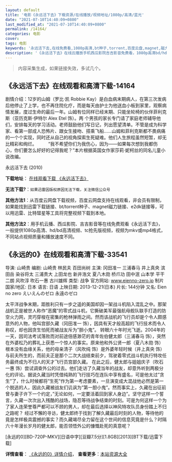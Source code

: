 ```yaml
---
layout: default
title: '电影《永远活下去》下载资源/在线播放/视频地址/1080p/高清/蓝光'
date: "2021-07-10T14:40:09+0800"
last_modified_at: "2021-07-10T14:40:09+0800"
permalink: /14164/
categories: 电影
cover:
tags: 电影
keywords: '永远活下去,在线免费看,1080p高清,bt种子,torrent,百度云盘,magnet,磁力链,迅雷下载资源'
description: '《永远活下去》在线云播放手机西瓜影院吉吉影音免费看，1080p高清bd/hd未删减完整版和tc抢先枪版，mkv/mp4格式，附带bt/torrent种子、magnet/磁力链、百度云盘、网盘资源迅雷下载链接'
---
```


>内容采集生成，如果链接失效，多试几个。


## 《永远活下去》在线观看和高清下载-14164

剧情介绍：12岁的山姆（罗比·凯 Robbie Kay）是白血病末期病人，在第三次发病后他停止了上学，也不再住院化疗，而是每天由护士为他送血小板到家里，观察病情发展，度过生命的最后一年。山姆有位同样已经末期、只能坐轮椅的伙伴菲利克斯（亚历克斯·伊特尔 Alex Etel 饰）。两 个男孩的家长专门请了家庭老师辅导他们，安排每天的学习活动。老师鼓励他们写日记，列出愿望清单。不管是成为科学家、看第一部成人恐怖片、跟女生接吻、搭乘飞船……山姆和菲利克斯都不畏病痛的一个个实现，同时还从自己的视角探索生死疑难。他们人生旅程虽然短暂，却无比精彩和绚烂。   　　“我不希望你们为我伤心，因为——如果每次想到我都伤心，你们要怎么好好的记得我呢？”本片根据英国女作家莎莉‧妮柯丝的同名儿童小说改编。


永远活下去 (2010)

**下载地址**： [在线观看下载 《永远活下去》](https://www.btbtdy.me/btdy/dy5382.html) 


**无法下载?**：`如果迅雷因版权原因无法下载，关注微信公众号 `

**其他方法1**：从百度云网盘下载视频，百度云网盘支持在线观看，非会员有限制，如果能找到迅雷下载链接、bt/torrent种子、magnet磁力链接、e2dk链接等，可以用迅雷、比特彗星等工具将完整视频下载到本地。

**其他方法2**：用手机云播、西瓜影院、吉吉影音等在线免费观看《永远活下去》，一般提供1080p高清、hd/bd高清视频、tc抢先版视频，视频为mkv或mp4格式，不同站点视频质量和播放速度不同。


## 《永远的0》在线观看和高清下载-33541

导演: 山崎贵 编剧: 山崎贵 林民夫 百田尚树 主演: 冈田准一 三浦春马 井上真央 滨田岳 染谷将太 三浦贵大 上田龙也 新井浩文 夏八木勋 桥爪功 田中泯 山本学 平干二朗 风吹淳 吹石一惠 古川雄辉 类型: 战争 官方网站: www.eienno-zero.jp 制片国家/地区: 日本 语言: 日语 上映日期: 2013-12-21(日本) 片长: 144分钟 又名: Eien no zero えいえんのゼロ 永遠のゼロ

太平洋战争末期，距胜利只有一步之遥的美国却因一架战斗机陷入混乱之中。那架战机正是被世人称作”恶魔”的零式战斗机，它撕破美军最强航母舰队联手打造的防空火力网，灵巧穿梭在密集的枪林弹雨之间。然而该战机的飞行员却是个令人颇感意外的人物，他叫宫部久藏（冈田准一 饰），因具有天才般高超的飞行技术而令人称叹，却也因贪生怕死而被战友斥为”胆小鬼”。 转眼六十年时光飞逝。2004年的一天，因司法考试落败而对前途倍感渺茫的青年佐伯健太郎（三浦春马 饰），突然在外婆松乃的葬礼上获悉一个惊人的事实。原来他和外公贤一郎（夏八木勋 饰）根本没有血缘关系，他的母亲清子（风吹纯 饰）是外婆年轻时候（井上真央 饰）与前夫所生的，而前夫正是那个二次大战结束前夕，驾驶着零式战斗机执行特攻任务最终成为不归人的天才飞行员宫部久藏。 在此之后，健太郎与姐姐庆子（吹石一惠 饰）尝试调查外公的过去。他们走访了久藏当年的战友，却意外听到两极分化的评论。据说久藏当时凭借纯熟的飞行技巧在连队中享有盛名，可是他太过”贪生”了，什么时候都将”生死”作为第一考虑要素，一旦演变成大混战他必然是第一个脱逃的人，因此久藏被战友们讥讽为”第一胆小鬼”。然而事实上，久藏在出征前曾与妻子许下一个约定，”无论如何，一定要活着回到家人身边”。坚守这样一个誓言，久藏一次次出入残酷的战场，隐忍等待战争结束的时刻。可是为何这样一个为了家人连荣誉尊严都可以不顾的男人，却在最后选择以神风特攻队员身份踏上不归之路呢？ 经过不懈的寻访，健太郎终于找到了解久藏最后时刻的人物，等待他的竟是怎样极具震撼的事实？而久藏竭尽全力留在这个世间的信息究竟是什么？时隔六十年漫长岁月的健太郎，能否领悟外公的慷慨赴死的真意呢？


[永远的0][BD-720P-MKV][日语中字][豆瓣7.5分][1.8GB][2013][BT下载/迅雷下载]

**详情查看**： [《永远的0》详情介绍](/movie/33541/)， **查看更多**：[本站资源大全](/movie/t/all/)

